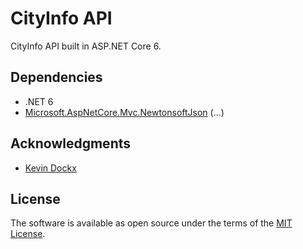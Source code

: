 # CityInfo API

CityInfo API built in ASP.NET Core 6.

## Dependencies

- .NET 6
- [Microsoft.AspNetCore.Mvc.NewtonsoftJson](https://www.nuget.org/packages/Microsoft.AspNetCore.Mvc.NewtonsoftJson/)
(...)

## Acknowledgments

- [Kevin Dockx](https://github.com/KevinDockx)

## License

The software is available as open source under the terms of the [MIT License](https://opensource.org/licenses/MIT).
